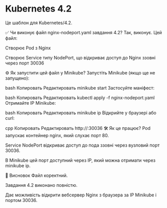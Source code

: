 # Kubernetes 4.2

Це шаблон для Kubernetes/4.2.

✅ Чи виконує файл nginx-nodeport.yaml завдання 4.2?
Так, виконує.
Цей файл:

Створює Pod з Nginx

Створює Service типу NodePort, що відкриває доступ до Nginx ззовні через порт 30036

⚙️ Як запустити цей файл у Minikube?
Запустіть Minikube (якщо ще не запущено):

bash
Копировать
Редактировать
minikube start
Застосуйте маніфест:

bash
Копировать
Редактировать
kubectl apply -f nginx-nodeport.yaml
Отримайте IP Minikube:

bash
Копировать
Редактировать
minikube ip
Відкрийте у браузері або curl:

cpp
Копировать
Редактировать
http://<minikube-ip>:30036
🛠 Як це працює?
Pod запускає контейнер nginx, який слухає порт 80.

Service NodePort відкриває доступ до пода ззовні через вузловий порт 30036.

В Minikube цей порт доступний через IP, який можна отримати через minikube ip.

📌 Висновок
Файл коректний.

Завдання 4.2 виконано повністю.

Дає можливість відкрити вебсервер Nginx з браузера за IP Minikube і портом 30036.